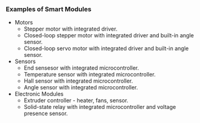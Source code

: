 
### Examples of Smart Modules
- Motors
    - Stepper motor with integrated driver.
    - Closed-loop stepper motor with integrated driver and built-in angle sensor.
    - Closed-loop servo motor with integrated driver and built-in angle sensor.
- Sensors
    - End sensesor with integrated microcontroller.
    - Temperature sensor with integrated microcontroller.
    - Hall sensor with integrated microcontroller.
    - Angle sensor with integrated microcontroller.
- Electronic Modules
    - Extruder controller - heater, fans, sensor.
    - Solid-state relay with integrated microcontroller and voltage presence sensor.
